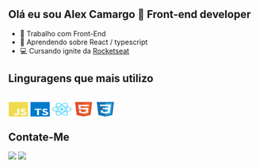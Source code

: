 ## Olá eu sou Alex Camargo 👋 Front-end developer  
- 🔭 Trabalho com Front-End
- 🌱 Aprendendo sobre React / typescript
- 💻 Cursando ignite da <a href="https://www.rocketseat.com.br/">Rocketseat</a>

<!---
## Git Stats

<div align="center">
  <a href="https://github.com/Alexxcamargo1000">
  <img height="180em" src="https://github-readme-stats.vercel.app/api?username=alexxcamargo1000&show_icons=true&theme=tokyonight&include_all_commits=true&count_private=true"/>
  <img height="180em" src="https://github-readme-stats.vercel.app/api/top-langs/?username=alexxcamargo1000&layout=compact&langs_count=7&theme=tokyonight"/>
</div>
 -->
  
  ## Linguragens que mais utilizo
 <div style="display: inline_block">
   <br>
  <img align="center" alt="Js" height="30" width="40" src="https://raw.githubusercontent.com/devicons/devicon/master/icons/javascript/javascript-plain.svg">
  <img align="center" alt="Ts" height="30" width="40" src="https://raw.githubusercontent.com/devicons/devicon/master/icons/typescript/typescript-plain.svg">
  <img align="center" alt="React" height="30" width="40" src="https://raw.githubusercontent.com/devicons/devicon/master/icons/react/react-original.svg">
  <img align="center" alt="HTML" height="30" width="40" src="https://raw.githubusercontent.com/devicons/devicon/master/icons/html5/html5-original.svg">
  <img align="center" alt="CSS" height="30" width="40" src="https://raw.githubusercontent.com/devicons/devicon/master/icons/css3/css3-original.svg">                     
</div>
  
## Contate-Me

  <a href = "mailto:alexxcamargo1000@gmail.com"><img src="https://img.shields.io/badge/-Gmail-%23333?style=for-the-badge&logo=gmail&logoColor=white" target="_blank"></a>
  <a href="https://www.linkedin.com/in/alex-camargo1000/" target="_blank"><img src="https://img.shields.io/badge/-LinkedIn-%230077B5?style=for-the-badge&logo=linkedin&logoColor=white" target="_blank"></a> 


